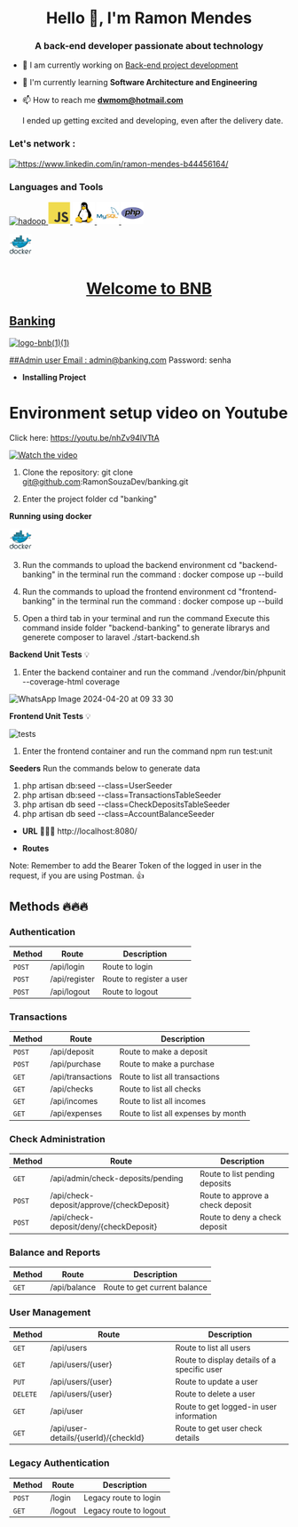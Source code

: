 <h1 align="center">Hello 👋, I'm Ramon Mendes</h1>
<h3 align="center">A back-end developer passionate about technology</h3>

- 🔭 I am currently working on [Back-end project development](https://github.com/RamonSouzaDev/To-Do-List-)

- 🌱 I'm currently learning **Software Architecture and Engineering**

- 📫 How to reach me **dwmom@hotmail.com**


   I ended up getting excited and developing, even after the delivery date.
  
<h3 align="left"> Let's network :</h3>

<p align="left">
<a href="https://linkedin.com/in/https://www.linkedin.com/in/ramon-mendes-b44456164/" target="blank"><img align="center" src="https://raw.githubusercontent.com/rahuldkjain/github-profile-readme-generator/master/src/images/icons/Social/linked-in-alt.svg" alt="https://www.linkedin.com/in/ramon-mendes-b44456164/" height="30" width="40" /></a>
</p>

<h3 align="left">Languages and Tools</h3>
<p align="left"> 
 <a href="https://hadoop.apache.org/" target="_blank" rel="noreferrer"> <img src="https://www.vectorlogo.zone/logos/apache_hadoop/apache_hadoop-icon.svg" alt="hadoop" width="40" height="40"/> </a> <a href="https://developer.mozilla.org/en-US/docs/Web/JavaScript" target="_blank" rel="noreferrer"> <img src="https://raw.githubusercontent.com/devicons/devicon/master/icons/javascript/javascript-original.svg" alt="javascript" width="40" height="40"/> </a> </a> <a href="https://www.linux.org/" target="_blank" rel="noreferrer"> <img src="https://raw.githubusercontent.com/devicons/devicon/master/icons/linux/linux-original.svg" alt="linux" width="40" height="40"/> </a> <a href="https://www.mysql.com/" target="_blank" rel="noreferrer"> <img src="https://raw.githubusercontent.com/devicons/devicon/master/icons/mysql/mysql-original-wordmark.svg" alt="mysql" width="40" height="40"/> </a> <a href="https://www.php.net" target="_blank" rel="noreferrer"> <img src="https://raw.githubusercontent.com/devicons/devicon/master/icons/php/php-original.svg" alt="php" width="40" height="40"/> </a> </p>
<a href="https://www.docker.com/" target="_blank" rel="noreferrer"> <img src="https://raw.githubusercontent.com/devicons/devicon/master/icons/docker/docker-original-wordmark.svg" alt="docker" width="40" height="40"/> 


 
<h1 align="center">Welcome to BNB </h1>

## Banking

![logo-bnb(1)(1)](https://github.com/RamonSouzaDev/banking/assets/47437727/b377fd53-4563-4805-a434-8be360ba80b6)


   ##Admin user 
Email : admin@banking.com
Password: senha

- **Installing Project**

# Environment setup video on Youtube

Click here: https://youtu.be/nhZv94lVTtA

[![Watch the video](https://i.stack.imgur.com/Vp2cE.png)](https://youtu.be/nhZv94lVTtA)


1. Clone the repository:
git clone git@github.com:RamonSouzaDev/banking.git

2. Enter the project folder
cd "banking"

**Running using docker** <p align="left"> <a href="https://www.docker.com/" target="_blank" rel="noreferrer"> <img src="https://raw.githubusercontent.com/devicons/devicon/master/icons/docker/docker-original-wordmark.svg" alt="docker" width="40" height="40"/> </a>
<br>

3. Run the commands to upload the backend environment
cd "backend-banking"
in the terminal run the command : docker compose up --build

5. Run the commands to upload the frontend environment
cd "frontend-banking"
in the terminal run the command : docker compose up --build

6. Open a third tab in your terminal and run the command
Execute this command inside folder "backend-banking" to generate librarys and generete composer to laravel
./start-backend.sh

**Backend Unit Tests** 💡

1. Enter the backend container and run the command ./vendor/bin/phpunit --coverage-html coverage

![WhatsApp Image 2024-04-20 at 09 33 30](https://github.com/RamonSouzaDev/banking/assets/47437727/aa316382-8b93-4fdc-a250-d2225a456ae2)

**Frontend Unit Tests** 💡

![tests](https://github.com/RamonSouzaDev/banking/assets/47437727/f3c8425a-67d6-4cc2-97a5-bef4e6663a83)

1. Enter the frontend container and run the command npm run test:unit 


**Seeders**
Run the commands below to generate data

1. php artisan db:seed --class=UserSeeder
2. php artisan db:seed --class=TransactionsTableSeeder
3. php artisan db seed --class=CheckDepositsTableSeeder
4. php artisan db seed --class=AccountBalanceSeeder

- **URL** 🏁🏁🏁
http://localhost:8080/

- **Routes**

Note: Remember to add the Bearer Token of the logged in user in the request, if you are using Postman. 👍


## Methods 🔥🔥🔥

### Authentication
| Method | Route            | Description                   |
|--------|------------------|-------------------------------|
| `POST` | /api/login       | Route to login                |
| `POST` | /api/register    | Route to register a user      |
| `POST` | /api/logout      | Route to logout               |

### Transactions
| Method | Route                                 | Description                          |
|--------|---------------------------------------|--------------------------------------|
| `POST` | /api/deposit                          | Route to make a deposit              |
| `POST` | /api/purchase                         | Route to make a purchase             |
| `GET`  | /api/transactions                     | Route to list all transactions       |
| `GET`  | /api/checks                           | Route to list all checks             |
| `GET`  | /api/incomes                          | Route to list all incomes            |
| `GET`  | /api/expenses                         | Route to list all expenses by month  |

### Check Administration
| Method | Route                                     | Description                      |
|--------|-------------------------------------------|----------------------------------|
| `GET`  | /api/admin/check-deposits/pending         | Route to list pending deposits   |
| `POST` | /api/check-deposit/approve/{checkDeposit} | Route to approve a check deposit |
| `POST` | /api/check-deposit/deny/{checkDeposit}    | Route to deny a check deposit    |

### Balance and Reports
| Method | Route                 | Description                  |
|--------|-----------------------|------------------------------|
| `GET`  | /api/balance          | Route to get current balance |

### User Management
| Method | Route                                 | Description                                 |
|--------|---------------------------------------|---------------------------------------------|
| `GET`  | /api/users                            | Route to list all users                     |
| `GET`  | /api/users/{user}                     | Route to display details of a specific user |
| `PUT`  | /api/users/{user}                     | Route to update a user                      |
| `DELETE`| /api/users/{user}                    | Route to delete a user                      |
| `GET`  | /api/user                             | Route to get logged-in user information     |
| `GET`  | /api/user-details/{userId}/{checkId}  | Route to get user check details             |

### Legacy Authentication
| Method | Route          | Description             |
|--------|----------------|-------------------------|
| `POST` | /login         | Legacy route to login   |
| `GET`  | /logout        | Legacy route to logout  |
